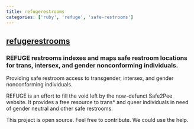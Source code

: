 ```yaml
---
title: refugerestrooms
categories: ['ruby', 'refuge', 'safe-restrooms']
---
```

## [refugerestrooms](https://github.com/RefugeRestrooms/refugerestrooms)

### REFUGE restrooms indexes and maps safe restroom locations for trans, intersex, and gender nonconforming individuals. 


Providing safe restroom access to transgender, intersex, and gender nonconforming individuals.

REFUGE is an effort to fill the void left by the now-defunct Safe2Pee website. It provides a free resource to trans\* and queer individuals in need of gender neutral and other safe restrooms.

This project is open source. Feel free to contribute. We could use the help.
